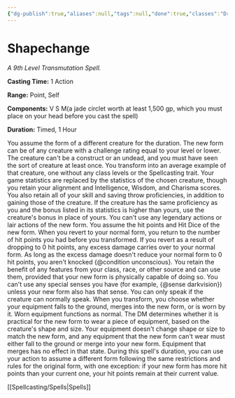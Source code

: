 ```yaml
---
{"dg-publish":true,"aliases":null,"tags":null,"done":true,"classes":"Druid, Wizard,","spellLevel":9,"school":"Transmutation","source":"PHB","permalink":"/spells/shapechange/","dgHomeLink":false,"dgPassFrontmatter":true}
---
```


# Shapechange
*A 9th Level Transmutation Spell.*

**Casting Time:** 1 Action

**Range:** Point, Self

**Components:** V S M(a jade circlet worth at least 1,500 gp, which you must place on your head before you cast the spell)

**Duration:** Timed, 1 Hour

You assume the form of a different creature for the duration. The new form can be of any creature with a challenge rating equal to your level or lower. The creature can't be a construct or an undead, and you must have seen the sort of creature at least once. You transform into an average example of that creature, one without any class levels or the Spellcasting trait.
Your game statistics are replaced by the statistics of the chosen creature, though you retain your alignment and Intelligence, Wisdom, and Charisma scores. You also retain all of your skill and saving throw proficiencies, in addition to gaining those of the creature. If the creature has the same proficiency as you and the bonus listed in its statistics is higher than yours, use the creature's bonus in place of yours. You can't use any legendary actions or lair actions of the new form.
You assume the hit points and Hit Dice of the new form. When you revert to your normal form, you return to the number of hit points you had before you transformed. If you revert as a result of dropping to 0 hit points, any excess damage carries over to your normal form. As long as the excess damage doesn't reduce your normal form to 0 hit points, you aren't knocked {@condition unconscious}.
You retain the benefit of any features from your class, race, or other source and can use them, provided that your new form is physically capable of doing so. You can't use any special senses you have (for example, {@sense darkvision}) unless your new form also has that sense. You can only speak if the creature can normally speak.
When you transform, you choose whether your equipment falls to the ground, merges into the new form, or is worn by it. Worn equipment functions as normal. The DM determines whether it is practical for the new form to wear a piece of equipment, based on the creature's shape and size. Your equipment doesn't change shape or size to match the new form, and any equipment that the new form can't wear must either fall to the ground or merge into your new form. Equipment that merges has no effect in that state.
During this spell's duration, you can use your action to assume a different form following the same restrictions and rules for the original form, with one exception: if your new form has more hit points than your current one, your hit points remain at their current value.

[[Spellcasting/Spells|Spells]]